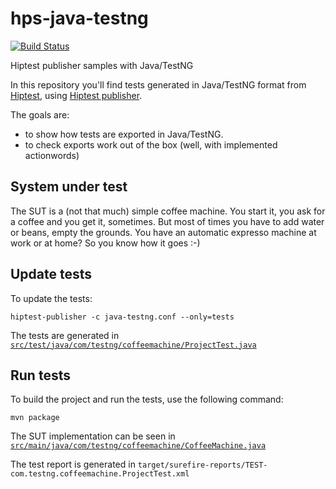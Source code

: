 # hps-java-testng
[![Build Status](https://travis-ci.org/dagiguevara/hiptest.svg?branch=master)](https://travis-ci.org/hiptest/hps-java-testng)

Hiptest publisher samples with Java/TestNG

In this repository you'll find tests generated in Java/TestNG format from [Hiptest](https://hiptest.net), using [Hiptest publisher](https://github.com/hiptest/hiptest-publisher).

The goals are:

 * to show how tests are exported in Java/TestNG.
 * to check exports work out of the box (well, with implemented actionwords)

System under test
------------------

The SUT is a (not that much) simple coffee machine. You start it, you ask for a coffee and you get it, sometimes. But most of times you have to add water or beans, empty the grounds. You have an automatic expresso machine at work or at home? So you know how it goes :-)

Update tests
-------------


To update the tests:

    hiptest-publisher -c java-testng.conf --only=tests

The tests are generated in [``src/test/java/com/testng/coffeemachine/ProjectTest.java``](https://github.com/hiptest/hps-java-testng/blob/master/src/test/java/com/testng/coffeemachine/ProjectTest.java)

Run tests
---------


To build the project and run the tests, use the following command:

    mvn package

The SUT implementation can be seen in [``src/main/java/com/testng/coffeemachine/CoffeeMachine.java``](https://github.com/hiptest/hps-java-testng/blob/master/src/main/java/com/testng/coffeemachine/CoffeeMachine.java)

The test report is generated in ```target/surefire-reports/TEST-com.testng.coffeemachine.ProjectTest.xml```
